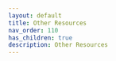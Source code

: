 ```yaml
---
layout: default
title: Other Resources
nav_order: 110
has_children: true
description: Other Resources 
---
```

